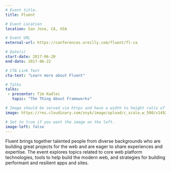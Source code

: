 ```yaml
---
# Event title.
title: Fluent

# Event Location
location: San Jose, CA, USA

# Event URL
external-url: https://conferences.oreilly.com/fluent/fl-ca

# Date(s)
start-date: 2017-06-20
end-date: 2017-06-22

# CTA Link Text
cta-text: "Learn more about Fluent"

# Talks
talks:
 - presenter: Tim Kadlec
   topic: "The Thing About Frameworks"

# Image should be served via https and have a width to height ratio of ~2.34
image: https://res.cloudinary.com/snyk/image/upload/c_scale,w_500/v1492026362/fluentconf.png

# Set to true if you want the image on the left.
image-left: false
---
```


Fluent brings together talented people from diverse backgrounds who are building great projects for the web and are eager to share experiences and expertise. The event explores topics related to core web platform technologies, tools to help build the modern web, and strategies for building performant and resilient apps and sites.
